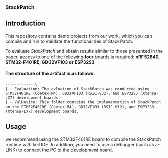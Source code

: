 ### StackPatch

## Introduction
This repository contains demo projects from our work, which you can compile and run to validate the functionalities of StackPatch. 


To evaluate *StackPatch* and obtain results similar to those presented in the paper, access to one of the following **four** boards is required: 
**nRF52840, STM32-F401RE, GD32VF103 or ESP32S3**


#### The structure of the artifact is as follows:

```
-------------\
| - Evaluation: The evluation of StackPatch was conducted using STM32F401RE (Coetex-M4), GD32VF103 (RSIC-V32), and ESP32S3 (Xtensa-LX7) development boards.
| - VulDevice: This folder contains the implementation of StackPatch on the STM32F401RE (Coetex-M4), GD32VF103 (RSIC-V32), and ESP32S3 (Xtensa-LX7) development boards. 
```


## Usage
we recommend using the STM32F401RE board to compile the StackPatch runtime with keil IDE. In addition, you need to use a debugger (such as J-LINK) to connect the PC to the development board.